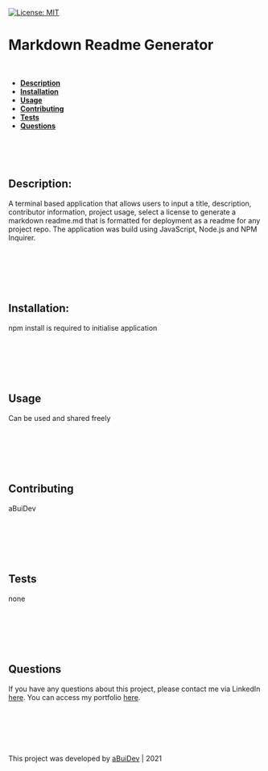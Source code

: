 
[![License: MIT](https://img.shields.io/badge/License-MIT-yellow.svg)](https://opensource.org/licenses/MIT)

# Markdown Readme Generator

<br>

* **[Description](Description:)**
* **[Installation](Installation:)**
* **[Usage](Usage)**
* **[Contributing](Contributing)**
* **[Tests](Tests)**
* **[Questions](Questions)**

<br>
<br>
<br>

## Description:
A terminal based application that allows users to input a title, description, contributor information, project usage, select a license to generate a markdown readme.md that is formatted for deployment as a readme for any project repo. The application was build using JavaScript, Node.js and NPM Inquirer.

#

<br>
<br>
<br>

## Installation:
npm install is required to initialise application

#

<br>
<br>
<br>

## Usage
Can be used and shared freely

#

<br>
<br>
<br>

## Contributing
aBuiDev

#

<br>
<br>
<br>

## Tests
none

#

<br>
<br>
<br>

## Questions
If you have any questions about this project, please contact me via LinkedIn [here](https://www.linkedin.com/in/andrew-bui-9929202a/). You can access my portfolio [here](https://abuidev.netlify.app/).

#

<br>
<br>
<br>

This project was developed by [aBuiDev](https://github.com/aBuiDev) | 2021
        